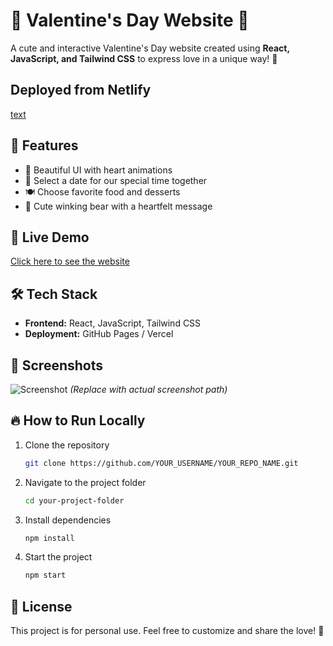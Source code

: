 # 💖 Valentine's Day Website 💖  

A cute and interactive Valentine's Day website created using **React, JavaScript, and Tailwind CSS** to express love in a unique way! 🎉  

## Deployed from Netlify
[text](https://elegant-arithmetic-4e5f96.netlify.app/)

## 🌟 Features  
- 🎨 Beautiful UI with heart animations  
- 📅 Select a date for our special time together  
- 🍽️ Choose favorite food and desserts  
- 🐻 Cute winking bear with a heartfelt message  

## 🚀 Live Demo  
[Click here to see the website](YOUR_WEBSITE_LINK)  

## 🛠️ Tech Stack  
- **Frontend:** React, JavaScript, Tailwind CSS  
- **Deployment:** GitHub Pages / Vercel  

## 📸 Screenshots  
![Screenshot](screenshot.png) *(Replace with actual screenshot path)*  

## 🔥 How to Run Locally  
1. Clone the repository  
   ```bash
   git clone https://github.com/YOUR_USERNAME/YOUR_REPO_NAME.git
2. Navigate to the project folder
   ```bash
   cd your-project-folder
3. Install dependencies
   ```bash
   npm install
4. Start the project
   ```bash
   npm start
## 📜 License
This project is for personal use. Feel free to customize and share the love! 💞
